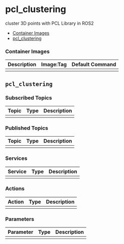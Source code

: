 # pcl_clustering

cluster 3D points with PCL Library in ROS2

- [Container Images](#container-images)
- [pcl_clustering](#pcl_clustering)


### Container Images

| Description | Image:Tag | Default Command |
| --- | --- | -- |
|  |  |  |


## `pcl_clustering`

### Subscribed Topics

| Topic | Type | Description |
| --- | --- | --- |
|  |  |  |

### Published Topics

| Topic | Type | Description |
| --- | --- | --- |
|  |  |  |

### Services

| Service | Type | Description |
| --- | --- | --- |
|  |  |  |

### Actions

| Action | Type | Description |
| --- | --- | --- |
|  |  |  |

### Parameters

| Parameter | Type | Description |
| --- | --- | --- |
|  |  |  |
